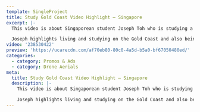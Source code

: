 ```yaml
---
template: SingleProject
title: Study Gold Coast Video Highlight – Singapore
excerpt: |-
  This video is about Singaporean student Joseph Toh who is studying a Diploma of Building Design at Tafe Queensland on the Gold Coast. This video showcases his education and training experience whilst being a student at Tafe.

  Joseph highlights living and studying on the Gold Coast and also being a Student Ambassador for Study Gold Coast – It’s definitely world class when it comes to education and training destinations plus it has been ranked NO. 1 as ‘best student cities by the beach’.
video: '238530422'
preview: 'https://ucarecdn.com/af70eb80-80c0-4a5d-b5a0-bf67050480ed/'
categories:
  - category: Promos & Ads
  - category: Drone Aerials
meta:
  title: Study Gold Coast Video Highlight – Singapore
  description: |-
    This video is about Singaporean student Joseph Toh who is studying a Diploma of Building Design at Tafe Queensland on the Gold Coast. This video showcases his education and training experience whilst being a student at Tafe.

    Joseph highlights living and studying on the Gold Coast and also being a Student Ambassador for Study Gold Coast – It’s definitely world class when it comes to education and training destinations plus it has been ranked NO. 1 as ‘best student cities by the beach’.
---
```

